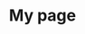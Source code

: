 ---
# Page title
title: My page
# Page type - we want a landing page (such as a homepage)
type: landing
banner:
  caption: 'Image credit: [**Unsplash**](https://unsplash.com/)'
  image: 'library.jpg'

# Your landing page sections - add as many different content blocks as you like
sections:
  # A section to display blog posts
  - block: collection
    id: section-2
    content:
      title: Hard Skills
      subtitle: 하드 스킬
      text: Add any **markdown** formatted content here - text, images, videos, galleries - and even HTML code!
      # Display content from the `content/post/` folder
      filters:
        folders:
          - hardskills
        #recursive: true
      sort_by: 'Date'
      sort_ascending: false
      
    design:
      # Choose how many columns the section has. Valid values: '1' or '2'.
      columns: '1'
      # Choose your content listing view - here we use the `showcase` view
      view: card
      # For the Showcase view, do you want to flip alternate rows?
      #flip_alt_rows: true
---